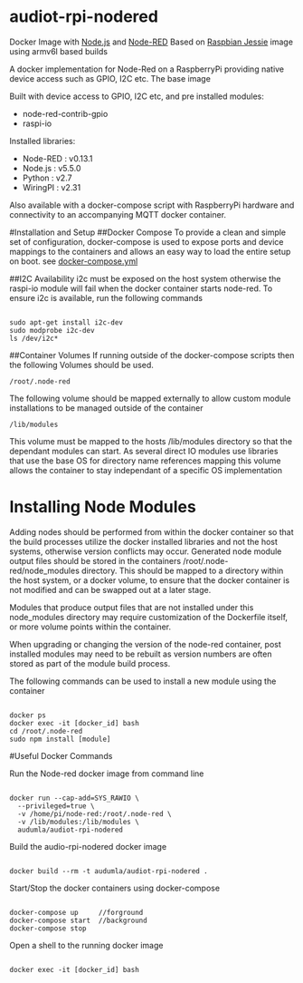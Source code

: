 # audiot-rpi-nodered
Docker Image with [Node.js](https://nodejs.org/) and [Node-RED](http://nodered.org/)
Based on [Raspbian Jessie](resin/rpi-raspbian:jessie) image using armv6l based builds

A docker implementation for Node-Red on a RaspberryPi providing native device access such as GPIO, I2C etc. The base image 

Built with device access to GPIO, I2C etc, and pre installed modules: 
   * node-red-contrib-gpio
   * raspi-io

Installed libraries:
   * Node-RED : v0.13.1
   * Node.js : v5.5.0
   * Python : v2.7
   * WiringPI : v2.31

Also available with a docker-compose script with RaspberryPi hardware and connectivity to an accompanying MQTT docker container. 

#Installation and Setup
##Docker Compose
To provide a clean and simple set of configuration, docker-compose is used to expose ports and device mappings to the containers and allows an easy way to load the entire setup on boot.
see [docker-compose.yml](./docker-compose.yml)

##I2C Availability
i2c must be exposed on the host system otherwise the raspi-io module will fail when the docker container starts node-red. To ensure i2c is available, run the following commands  
```Shell

sudo apt-get install i2c-dev
sudo modprobe i2c-dev
ls /dev/i2c*
```

##Container Volumes
If running outside of the docker-compose scripts then the following Volumes should be used.

```
/root/.node-red 
```
The following volume should be mapped externally to allow custom module installations to be managed outside of the container

```
/lib/modules
```
This volume must be mapped to the hosts /lib/modules directory so that the dependant modules can start. As several direct IO modules use libraries that use the base OS for directory name references mapping this volume allows the container to stay independant of a specific OS implementation 

# Installing Node Modules
Adding nodes should be performed from within the docker container so that the build processes utilize the docker installed libraries and not the host systems, otherwise version conflicts may occur. 
Generated node module output files should be stored in the containers /root/.node-red/node_modules directory. This should be mapped to a directory within the host system, or a docker volume, to ensure that the docker container is not modified and can be swapped out at a later stage. 

Modules that produce output files that are not installed under this node_modules directory may require customization of the Dockerfile itself, or more volume points within the container. 

When upgrading or changing the version of the node-red container, post installed modules may need to be rebuilt as version numbers are often stored as part of the module build process.

The following commands can be used to install a new module using the container
```Shell

docker ps
docker exec -it [docker_id] bash
cd /root/.node-red
sudo npm install [module]
```
#Useful Docker Commands

Run the Node-red docker image from command line
```Shell

docker run --cap-add=SYS_RAWIO \
  --privileged=true \
  -v /home/pi/node-red:/root/.node-red \
  -v /lib/modules:/lib/modules \
  audumla/audiot-rpi-nodered
```

Build the audio-rpi-nodered docker image
```Shell

docker build --rm -t audumla/audiot-rpi-nodered .
```

Start/Stop the docker containers using docker-compose
```Shell

docker-compose up     //forground
docker-compose start  //background
docker-compose stop
```

Open a shell to the running docker image
```Shell

docker exec -it [docker_id] bash
```


